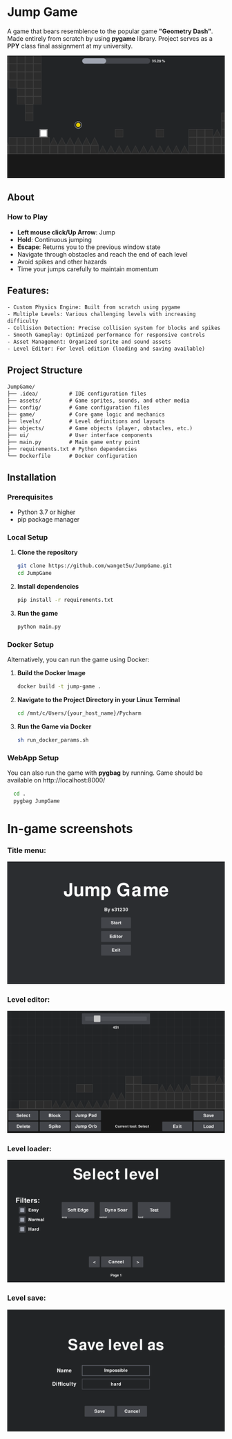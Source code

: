 # Jump Game

A game that bears resemblence to the popular game <b>"Geometry Dash"</b>. Made entirely from scratch by using <b>pygame</b> library. Project serves as a <b>PPY</b> class final assignment at my university.

![screenshot](assets/screenshot5.PNG)

## About 
    
### How to Play
- **Left mouse click/Up Arrow**: Jump
- **Hold**: Continuous jumping
- **Escape**: Returns you to the previous window state
- Navigate through obstacles and reach the end of each level
- Avoid spikes and other hazards
- Time your jumps carefully to maintain momentum

## Features: </h4>

    - Custom Physics Engine: Built from scratch using pygame
    - Multiple Levels: Various challenging levels with increasing difficulty
    - Collision Detection: Precise collision system for blocks and spikes
    - Smooth Gameplay: Optimized performance for responsive controls
    - Asset Management: Organized sprite and sound assets
    - Level Editor: For level edition (loading and saving available)

## Project Structure

```
JumpGame/
├── .idea/          # IDE configuration files
├── assets/         # Game sprites, sounds, and other media
├── config/         # Game configuration files
├── game/           # Core game logic and mechanics
├── levels/         # Level definitions and layouts
├── objects/        # Game objects (player, obstacles, etc.)
├── ui/             # User interface components
├── main.py         # Main game entry point
├── requirements.txt # Python dependencies
└── Dockerfile      # Docker configuration
```

## Installation

### Prerequisites

- Python 3.7 or higher
- pip package manager

### Local Setup

1. **Clone the repository**
   ```bash
   git clone https://github.com/wanget5u/JumpGame.git
   cd JumpGame
   ```

2. **Install dependencies**
   ```bash
   pip install -r requirements.txt
   ```

3. **Run the game**
   ```bash
   python main.py
   ```

### Docker Setup

Alternatively, you can run the game using Docker:

1. **Build the Docker Image**
   ```bash
   docker build -t jump-game .
   ```

2. **Navigate to the Project Directory in your Linux Terminal**
   ```bash
   cd /mnt/c/Users/{your_host_name}/Pycharm
   ```

3. **Run the Game via Docker**
   ```bash
   sh run_docker_params.sh
   ```

### WebApp Setup

You can also run the game with <b>pygbag</b> by running. Game should be available on http://localhost:8000/
```bash
  cd .
  pygbag JumpGame
```

# In-game screenshots

### Title menu:

![screenshot](assets/screenshot1.PNG)

### Level editor:

![screenshot](assets/screenshot2.PNG)

### Level loader:

![screenshot](assets/screenshot3.PNG)

### Level save:

![screenshot](assets/screenshot4.PNG)
